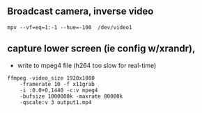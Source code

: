 ## Broadcast camera, inverse video
```
mpv --vf=eq=1:-1 --hue=-100  /dev/video1
```

## capture lower screen (ie config w/xrandr),

* write to mpeg4 file (h264 too slow for real-time)
```
ffmpeg -video_size 1920x1080 
    -framerate 10 -f x11grab 
    -i :0.0+0,1440 -c:v mpeg4 
    -bufsize 1000000k -maxrate 80000k 
    -qscale:v 3 output1.mp4
```
